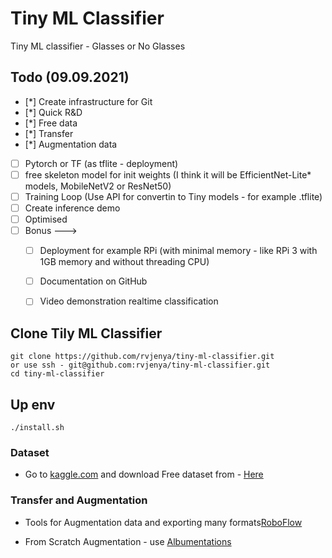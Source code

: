 # Tiny ML Classifier
Tiny ML classifier - Glasses or No Glasses

## Todo (09.09.2021)

- [*] Create infrastructure for Git
- [*] Quick R&D
- [*] Free data
- [*] Transfer
- [*] Augmentation data
- [ ] Pytorch or TF (as tflite - deployment)
- [ ] free skeleton model for init weights (I think it will be EfficientNet-Lite* models, MobileNetV2 or ResNet50) 
- [ ] Training Loop (Use API for convertin to Tiny models - for example .tflite)
- [ ] Create inference demo
- [ ] Optimised
- [ ] Bonus ---> 
  - [ ] Deployment for example RPi (with minimal memory - like RPi 3 with 1GB memory and without threading CPU)  
  - [ ] Documentation on GitHub
  - [ ] Video demonstration realtime classification


## Clone Tily ML Classifier
```
git clone https://github.com/rvjenya/tiny-ml-classifier.git
or use ssh - git@github.com:rvjenya/tiny-ml-classifier.git
cd tiny-ml-classifier
```

## Up env
```
./install.sh

```


### Dataset

- Go to [kaggle.com](kaggle.com) and download Free dataset from -
[Here](https://www.kaggle.com/jorgebuenoperez/datacleaningglassesnoglasses)


### Transfer and Augmentation

- Tools for Augmentation data and exporting many formats[RoboFlow](roboflow.com)

- From Scratch Augmentation - use [Albumentations](https://albumentations.ai/docs/)